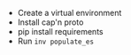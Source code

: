  - Create a virtual environment
 - Install cap'n proto
 - pip install requirements
 - Run `inv populate_es`
 